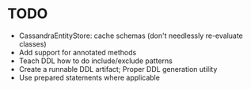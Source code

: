 TODO
====

 * CassandraEntityStore: cache schemas (don't needlessly re-evaluate classes)
 * Add support for annotated methods
 * Teach DDL how to do include/exclude patterns
 * Create a runnable DDL artifact; Proper DDL generation utility
 * Use prepared statements where applicable
 
 